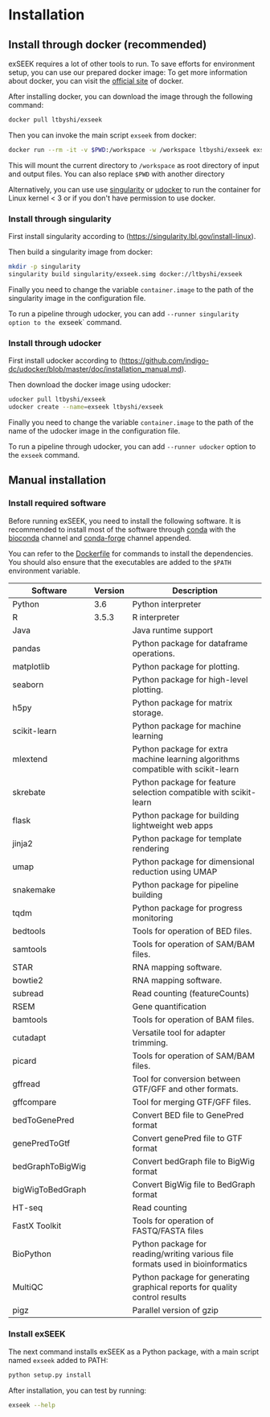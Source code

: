 # Installation

## Install through docker (recommended)

exSEEK requires a lot of other tools to run. To save efforts for environment setup, you can use our prepared docker image:
To get more information about docker, you can visit the [official site](https://www.docker.com) of docker.

After installing docker, you can download the image through the following command:

```bash
docker pull ltbyshi/exseek
```

Then you can invoke the main script `exseek` from docker:

```bash
docker run --rm -it -v $PWD:/workspace -w /workspace ltbyshi/exseek exseek.py "$@"
```

This will mount the current directory to `/workspace` as root directory of input and output files. You can also replace `$PWD` with another directory 

Alternatively, you can use use [singularity](https://singularity.lbl.gov/) or [udocker](https://github.com/indigo-dc/udocker) to run the container for Linux kernel < 3 or if you don't have permission to use docker.

### Install through singularity

First install singularity according to (https://singularity.lbl.gov/install-linux).

Then build a singularity image from docker:

```bash
mkdir -p singularity
singularity build singularity/exseek.simg docker://ltbyshi/exseek
```

Finally you need to change the variable `container.image` to the path of the singularity image in the configuration file.

To run a pipeline through udocker, you can add `--runner singularity option to the `exseek` command.

### Install through udocker

First install udocker according to (https://github.com/indigo-dc/udocker/blob/master/doc/installation_manual.md).

Then download the docker image using udocker:

```bash
udocker pull ltbyshi/exseek
udocker create --name=exseek ltbyshi/exseek
```

Finally you need to change the variable `container.image` to the path of the name of the udocker image in the configuration file.

To run a pipeline through udocker, you can add `--runner udocker` option to the `exseek` command.

## Manual installation

### Install required software

Before running exSEEK, you need to install the following software. It is recommended to install most of the software through [conda](https://docs.conda.io/en/latest/) 
with the [bioconda](https://bioconda.github.io/) channel and [conda-forge](https://conda-forge.org/) channel appended.

You can refer to the [Dockerfile](../docker/Dockerfile) for commands to install the dependencies. You should also ensure that the executables are added to the `$PATH` environment variable.


| Software  | Version | Description  |
|-----------|---------|--------------|
| Python  | 3.6  | Python interpreter  |
| R  | 3.5.3  | R interpreter  |
| Java |  | Java runtime support |
| pandas  |   | Python package for dataframe operations.  |
| matplotlib |  | Python package for plotting. |
| seaborn |  | Python package for high-level plotting. |
| h5py |  | Python package for matrix storage. |
| scikit-learn |  | Python package for machine learning |
| mlextend |  | Python package for extra machine learning algorithms compatible with scikit-learn |
| skrebate |  | Python package for feature selection compatible with scikit-learn |
| flask |  | Python package for building lightweight web apps |
| jinja2 |  | Python package for template rendering |
| umap |  | Python package for dimensional reduction using UMAP |
| snakemake |  | Python package for pipeline building |
| tqdm |  | Python package for progress monitoring |
| bedtools |  | Tools for operation of BED files. |
| samtools |  | Tools for operation of SAM/BAM files. |
| STAR |  | RNA mapping software. |
| bowtie2 |  | RNA mapping software. |
| subread |  | Read counting (featureCounts) |
| RSEM |  | Gene quantification |
| bamtools |  | Tools for operation of BAM files. |
| cutadapt |  | Versatile tool for adapter trimming. |
| picard |  | Tools for operation of SAM/BAM files. |
| gffread |  | Tool for conversion between GTF/GFF and other formats. |
| gffcompare |  | Tool for merging GTF/GFF files. |
| bedToGenePred |  | Convert BED file to GenePred format |
| genePredToGtf |  | Convert genePred file to GTF format |
| bedGraphToBigWig |  | Convert bedGraph file to BigWig format |
| bigWigToBedGraph |  | Convert BigWig file to BedGraph format |
| HT-seq |  | Read counting |
| FastX Toolkit |  | Tools for operation of FASTQ/FASTA files |
| BioPython |  | Python package for reading/writing various file formats used in bioinformatics |
| MultiQC |  | Python package for generating graphical reports for quality control results |
| pigz |  | Parallel version of gzip |

### Install exSEEK

The next command installs exSEEK as a Python package, with a main script named `exseek` added to PATH:
```bash
python setup.py install
```

After installation, you can test by running:

```bash
exseek --help
```
